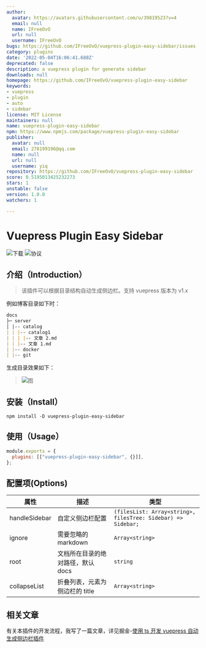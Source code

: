 ```yaml
---
author:
  avatar: https://avatars.githubusercontent.com/u/39819523?v=4
  email: null
  name: IFreeOvO
  url: null
  username: IFreeOvO
bugs: https://github.com/IFreeOvO/vuepress-plugin-easy-sidebar/issues
category: plugins
date: '2022-05-04T16:06:41.688Z'
deprecated: false
description: a vuepress plugin for generate sidebar
downloads: null
homepage: https://github.com/IFreeOvO/vuepress-plugin-easy-sidebar
keywords:
- vuepress
- plugin
- auto
- sidebar
license: MIT License
maintainers: null
name: vuepress-plugin-easy-sidebar
npm: https://www.npmjs.com/package/vuepress-plugin-easy-sidebar
publisher:
  avatar: null
  email: 278199196@qq.com
  name: null
  url: null
  username: yiq
repository: https://github.com/IFreeOvO/vuepress-plugin-easy-sidebar
score: 0.5195013425232273
stars: 1
unstable: false
version: 1.0.0
watchers: 1

---
```


# Vuepress Plugin Easy Sidebar

![下载](https://img.shields.io/npm/dw/vuepress-plugin-easy-sidebar)
![协议](https://img.shields.io/github/license/IFreeOvO/vuepress-plugin-easy-sidebar)

## 介绍（Introduction）

> 该插件可以根据目录结构自动生成侧边栏。支持 vuepress 版本为 v1.x

例如博客目录如下时：

```md
docs
├─ server
│ |-- catalog
| | |-- catalog1
| | | |-- 文章 2.md
| | |-- 文章 1.md
| |-- docker
| |-- git
```

生成目录效果如下：

> ![图](./preview.png)

## 安装（Install）

```
npm install -D vuepress-plugin-easy-sidebar
```

## 使用（Usage）

```js
module.exports = {
  plugins: [["vuepress-plugin-easy-sidebar", {}]],
};
```

## 配置项(Options)

| 属性          | 描述                              | 类型                                                         |
| ------------- | --------------------------------- | ------------------------------------------------------------ |
| handleSidebar | 自定义侧边栏配置                  | `(filesList: Array<string>, filesTree: Sidebar) => Sidebar;` |
| ignore        | 需要忽略的 markdown               | `Array<string>`                                              |
| root          | 文档所在目录的绝对路径，默认 docs | `string`                                                     |
| collapseList  | 折叠列表，元素为侧边栏的 title    | `Array<string>`                                              |

## 相关文章

有关本插件的开发流程，我写了一篇文章，详见掘金-[使用 ts 开发 vuepress 自动生成侧边栏插件](https://juejin.cn/post/7093920481899708447)
